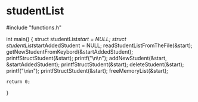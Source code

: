# studentList
#include "functions.h"

int main()
{
	struct studentList*start = NULL;
	struct studentList*startAddedStudent = NULL;
	readStudentListFromTheFile(&start);
	getNewStudentFromKeybord(&startAddedStudent);
	printfStructStudent(&start);
	printf("\n\n");
	addNewStudent(&start, &startAddedStudent);
	printfStructStudent(&start);
	deleteStudent(&start);
	printf("\n\n");
	printfStructStudent(&start);
	freeMemoryList(&start);
	
	return 0;
}
